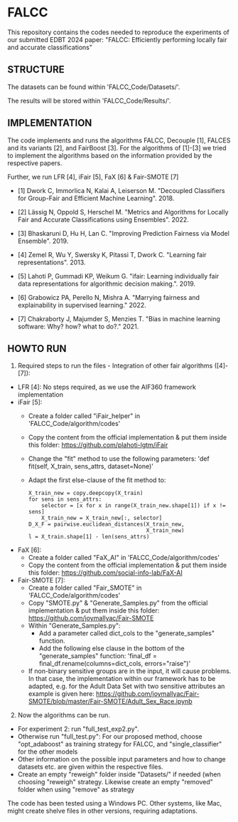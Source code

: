 # FALCC

This repository contains the codes needed to reproduce the experiments of our submitted EDBT 2024 paper:
"FALCC: Efficiently performing locally fair and accurate classifications"


## STRUCTURE

The datasets can be found within 'FALCC_Code/Datasets/'.

The results will be stored within 'FALCC_Code/Results/'.


## IMPLEMENTATION

The code implements and runs the algorithms FALCC, Decouple [1], FALCES and its variants [2], and FairBoost [3].
For the algorithms of [1]-[3] we tried to implement the algorithms based on the information provided by the respective papers.

Further, we run LFR [4], iFair [5], FaX [6] & Fair-SMOTE [7]

- [1] Dwork C, Immorlica N, Kalai A, Leiserson M. "Decoupled Classifiers for Group-Fair
    and Efficient Machine Learning". 2018.

- [2] Lässig N, Oppold S, Herschel M. "Metrics and Algorithms for Locally Fair and Accurate Classifications using Ensembles". 2022.
    
- [3] Bhaskaruni D, Hu H, Lan C. "Improving Prediction Fairness via Model Ensemble". 2019.

- [4] Zemel R, Wu Y, Swersky K, Pitassi T, Dwork C. "Learning fair representations". 2013.

- [5] Lahoti P, Gummadi KP, Weikum G. "ifair: Learning individually fair data representations for algorithmic decision making.". 2019.

- [6] Grabowicz PA, Perello N, Mishra A. "Marrying fairness and explainability in supervised learning." 2022.

- [7] Chakraborty J, Majumder S, Menzies T. "Bias in machine learning software: Why? how? what to do?." 2021.


## HOWTO RUN

1. Required steps to run the files - Integration of other fair algorithms ([4]-[7]):
- LFR [4]: No steps required, as we use the AIF360 framework implementation
- iFair [5]:
  - Create a folder called "iFair_helper" in 'FALCC_Code/algorithm/codes'
  - Copy the content from the official implementation & put them inside this folder: https://github.com/plahoti-lgtm/iFair
  - Change the "fit" method to use the following parameters: 'def fit(self, X_train, sens_attrs, dataset=None)'
  - Adapt the first else-clause of the fit method to:
  
        X_train_new = copy.deepcopy(X_train)
        for sens in sens_attrs:
            selector = [x for x in range(X_train_new.shape[1]) if x != sens]
            X_train_new = X_train_new[:, selector]
        D_X_F = pairwise.euclidean_distances(X_train_new,
                                             X_train_new)
        l = X_train.shape[1] - len(sens_attrs)
        
- FaX [6]:
  - Create a folder called "FaX_AI" in 'FALCC_Code/algorithm/codes'
  - Copy the content from the official implementation & put them inside this folder: https://github.com/social-info-lab/FaX-AI
- Fair-SMOTE [7]:
  - Create a folder called "Fair_SMOTE" in 'FALCC_Code/algorithm/codes'
  - Copy "SMOTE.py" & "Generate_Samples.py" from the official implementation & put them inside this folder: https://github.com/joymallyac/Fair-SMOTE
  - Within "Generate_Samples.py":
    - Add a parameter called dict_cols to the "generate_samples" function.
    - Add the following else clause in the bottom of the "generate_samples" function: 'final_df = final_df.rename(columns=dict_cols, errors="raise")'
  - If non-binary sensitive groups are in the input, it will cause problems. In that case, the implementation within our framework has to be adapted,
    e.g. for the Adult Data Set with two sensitive attributes an example is given here: https://github.com/joymallyac/Fair-SMOTE/blob/master/Fair-SMOTE/Adult_Sex_Race.ipynb

2. Now the algorithms can be run. 
- For experiment 2: run "full_test_exp2.py".
- Otherwise run "full_test.py": For our proposed method, choose "opt_adaboost" as training strategy for FALCC, and "single_classifier" for the other models
- Other information on the possible input parameters and how to change datasets etc. are given within the respective files.
- Create an empty "reweigh" folder inside "Datasets/" if needed (when choosing "reweigh" strategy. Likewise create an empty "removed" folder when using "remove" as strategy

The code has been tested using a Windows PC. Other systems, like Mac, might create shelve files in other versions, requiring adaptations.
